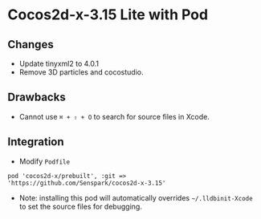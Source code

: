 # Cocos2d-x-3.15 Lite with Pod

## Changes

- Update tinyxml2 to 4.0.1
- Remove 3D particles and cocostudio.

## Drawbacks

- Cannot use `⌘ + ⇧ + O` to search for source files in Xcode.

## Integration

- Modify `Podfile`

```
pod 'cocos2d-x/prebuilt', :git => 'https://github.com/Senspark/cocos2d-x-3.15'
```

- Note: installing this pod will automatically overrides `~/.lldbinit-Xcode` to set the source files for debugging.